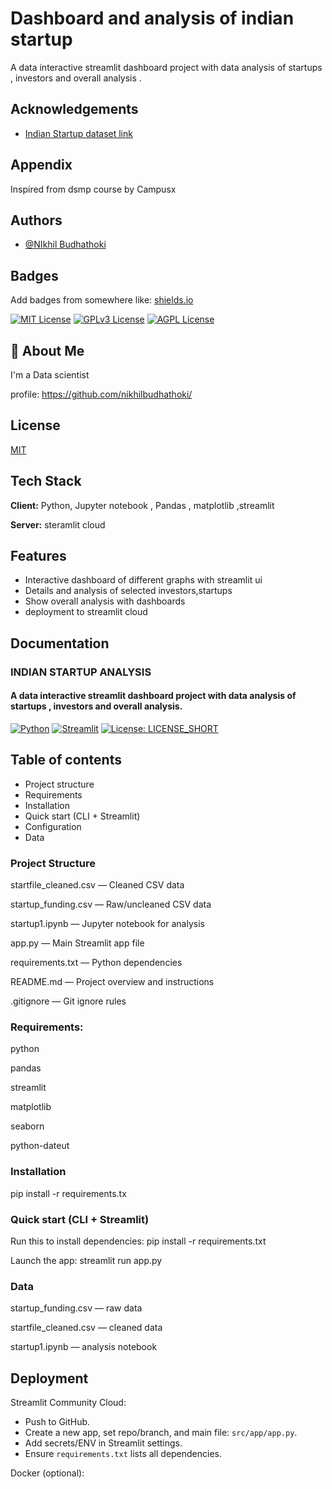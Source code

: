 
# Dashboard and analysis of indian startup

A data interactive streamlit dashboard project with data analysis of startups , investors and overall analysis .




## Acknowledgements

 - [Indian Startup dataset link](https://www.kaggle.com/datasets/sudalairajkumar/indian-startup-funding)
## Appendix

Inspired from dsmp course by Campusx



## Authors

- [@NIkhil Budhathoki](https://github.com/nikhilbudhathoki/)


## Badges

Add badges from somewhere like: [shields.io](https://shields.io/)

[![MIT License](https://img.shields.io/badge/License-MIT-green.svg)](https://choosealicense.com/licenses/mit/)
[![GPLv3 License](https://img.shields.io/badge/License-GPL%20v3-yellow.svg)](https://opensource.org/licenses/)
[![AGPL License](https://img.shields.io/badge/license-AGPL-blue.svg)](http://www.gnu.org/licenses/agpl-3.0)


## 🚀 About Me
I'm a Data scientist 


profile: https://github.com/nikhilbudhathoki/


## License

[MIT](https://choosealicense.com/licenses/mit/)


## Tech Stack

**Client:** Python, Jupyter notebook , Pandas , matplotlib ,streamlit

**Server:** steramlit cloud


## Features

- Interactive dashboard of different graphs with streamlit ui
- Details and analysis of selected investors,startups
- Show overall analysis with dashboards
- deployment to streamlit cloud


## Documentation

### INDIAN STARTUP ANALYSIS

#### A data interactive streamlit dashboard project with data analysis of startups , investors and overall analysis.

[![Python](https://img.shields.io/badge/Python-3.10%2B-blue)]() [![Streamlit](https://img.shields.io/badge/Streamlit-%F0%9F%93%88-red)]() [![License: LICENSE_SHORT](https://img.shields.io/badge/license-LICENSE_SHORT-green.svg)]()


## Table of contents
- Project structure
- Requirements
- Installation
- Quick start (CLI + Streamlit)
- Configuration
- Data






### Project Structure

startfile_cleaned.csv — Cleaned CSV data

startup_funding.csv — Raw/uncleaned CSV data

startup1.ipynb — Jupyter notebook for analysis

app.py — Main Streamlit app file

requirements.txt — Python dependencies

README.md — Project overview and instructions

.gitignore — Git ignore rules




### Requirements:

python

pandas

streamlit

matplotlib

seaborn

python-dateut



### Installation
pip install -r requirements.tx


### Quick start (CLI + Streamlit)
Run this to install dependencies:
pip install -r requirements.txt

Launch the app:
streamlit run app.py



### Data

startup_funding.csv — raw data

startfile_cleaned.csv — cleaned data

startup1.ipynb — analysis notebook



## Deployment
Streamlit Community Cloud:
- Push to GitHub.
- Create a new app, set repo/branch, and main file: `src/app/app.py`.
- Add secrets/ENV in Streamlit settings.
- Ensure `requirements.txt` lists all dependencies.

Docker (optional):
